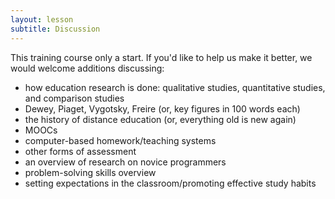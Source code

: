 ```yaml
---
layout: lesson
subtitle: Discussion
---
```

This training course only a start.
If you'd like to help us make it better,
we would welcome additions discussing:

*   how education research is done: qualitative studies, quantitative studies, and comparison studies
*   Dewey, Piaget, Vygotsky, Freire (or, key figures in 100 words each)
*   the history of distance education (or, everything old is new again)
*   MOOCs
*   computer-based homework/teaching systems
*   other forms of assessment
*   an overview of research on novice programmers
*   problem-solving skills overview
*   setting expectations in the classroom/promoting effective study habits
